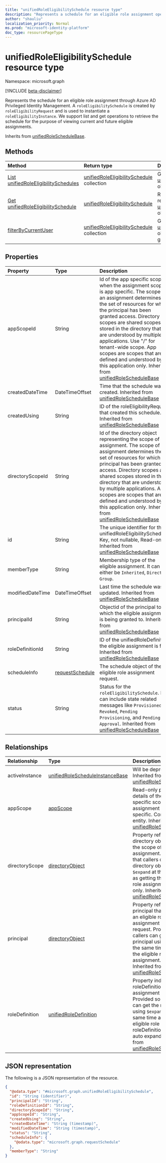 ```yaml
---
title: "unifiedRoleEligibilitySchedule resource type"
description: "Represents a schedule for an eligible role assignment operations through Azure AD Privileged Identity Management."
author: "shauliu"
localization_priority: Normal
ms.prod: "microsoft-identity-platform"
doc_type: resourcePageType
---
```


# unifiedRoleEligibilitySchedule resource type

Namespace: microsoft.graph

[!INCLUDE [beta-disclaimer](../../includes/beta-disclaimer.md)]

Represents the schedule for an eligible role assignment through Azure AD Privileged Identity Management. A `roleEligibilitySchedule` is created by `roleEligibilityRequest` and is used to instantiate a `roleEligibilityInstance`. We support list and get operations to retrieve the schedule for the purpose of viewing current and future eligible assignments.

Inherits from [unifiedRoleScheduleBase](../resources/unifiedroleschedulebase.md).

## Methods
|Method|Return type|Description|
|:---|:---|:---|
|[List unifiedRoleEligibilitySchedules](../api/unifiedroleeligibilityschedule-list.md)|[unifiedRoleEligibilitySchedule](../resources/unifiedroleeligibilityschedule.md) collection|Get a list of the [unifiedRoleEligibilitySchedule](../resources/unifiedroleeligibilityschedule.md) objects and their properties.|
|[Get unifiedRoleEligibilitySchedule](../api/unifiedroleeligibilityschedule-get.md)|[unifiedRoleEligibilitySchedule](../resources/unifiedroleeligibilityschedule.md)|Read the properties and relationships of an [unifiedRoleEligibilitySchedule](../resources/unifiedroleeligibilityschedule.md) object.|
|[filterByCurrentUser](../api/unifiedroleeligibilityschedule-filterbycurrentuser.md)|[unifiedRoleEligibilitySchedule](../resources/unifiedroleeligibilityschedule.md) collection|Get a list of the [unifiedRoleEligibilitySchedule](../resources/unifiedroleeligibilityschedule.md) objects and their properties granted to a particular user.|

## Properties
|Property|Type|Description|
|:---|:---|:---|
|appScopeId|String|Id of the app specific scope when the assignment scope is app specific. The scope of an assignment determines the set of resources for which the principal has been granted access. Directory scopes are shared scopes stored in the directory that are understood by multiple applications. Use "/" for tenant-wide scope. App scopes are scopes that are defined and understood by this application only. Inherited from [unifiedRoleScheduleBase](../resources/unifiedroleschedulebase.md)|
|createdDateTime|DateTimeOffset|Time that the schedule was created. Inherited from [unifiedRoleScheduleBase](../resources/unifiedroleschedulebase.md)|
|createdUsing|String|ID of the roleEligibilityRequest that created this schedule. Inherited from [unifiedRoleScheduleBase](../resources/unifiedroleschedulebase.md)|
|directoryScopeId|String|Id of the directory object representing the scope of the assignment. The scope of an assignment determines the set of resources for which the principal has been granted access. Directory scopes are shared scopes stored in the directory that are understood by multiple applications. App scopes are scopes that are defined and understood by this application only. Inherited from [unifiedRoleScheduleBase](../resources/unifiedroleschedulebase.md)|
|id|String|The unique identifier for the unifiedRoleEligibilitySchedule. Key, not nullable, Read-only. Inherited from [unifiedRoleScheduleBase](../resources/unifiedroleschedulebase.md)|
|memberType|String|Membership type of the eligible assignment. It can either be `Inherited`, `Direct`, or `Group`.|
|modifiedDateTime|DateTimeOffset|Last time the schedule was updated. Inherited from [unifiedRoleScheduleBase](../resources/unifiedroleschedulebase.md)|
|principalId|String| Objectid of the principal to which the eligible assignment is being granted to. Inherited from [unifiedRoleScheduleBase](../resources/unifiedroleschedulebase.md)|
|roleDefinitionId|String|ID of the unifiedRoleDefinition the eligible assignment is for. Inherited from [unifiedRoleScheduleBase](../resources/unifiedroleschedulebase.md)|
|scheduleInfo|[requestSchedule](../resources/requestschedule.md)|The schedule object of the eligible role assignment request.|
|status|String|Status for the `roleEligibilitySchedule`. It can include state related messages like `Provisioned`, `Revoked`, `Pending Provisioning`, and `Pending Approval`. Inherited from [unifiedRoleScheduleBase](../resources/unifiedroleschedulebase.md)|

## Relationships
|Relationship|Type|Description|
|:---|:---|:---|
|activeInstance|[unifiedRoleScheduleInstanceBase](../resources/unifiedrolescheduleinstancebase.md)|Will be deprecated. Inherited from [unifiedRoleScheduleBase](../resources/unifiedroleschedulebase.md)|
|appScope|[appScope](../resources/appscope.md)|Read-only property with details of the app specific scope when the assignment scope is app specific. Containment entity. Inherited from [unifiedRoleScheduleBase](../resources/unifiedroleschedulebase.md)|
|directoryScope|[directoryObject](../resources/directoryobject.md)|Property referencing the directory object that is the scope of the eligible assignment. Provided so that callers can get the directory object using `$expand` at the same time as getting the eligible role assignment. Read-only. Inherited from [unifiedRoleScheduleBase](../resources/unifiedroleschedulebase.md)|
|principal|[directoryObject](../resources/directoryobject.md)|Property referencing the principal that is getting an eligible role assignment through the request. Provided so that callers can get the principal using `$expand` at the same time as getting the eligible role assignment. Read-only. Inherited from [unifiedRoleScheduleBase](../resources/unifiedroleschedulebase.md)|
|roleDefinition|[unifiedRoleDefinition](../resources/unifiedroledefinition.md)|Property indicating the roleDefinition the eligible assignment is for. Provided so that callers can get the role definition using `$expand` at the same time as getting the eligible role assignment. roleDefinition.Id will be auto expanded. Inherited from [unifiedRoleScheduleBase](../resources/unifiedroleschedulebase.md)|

## JSON representation
The following is a JSON representation of the resource.
<!-- {
  "blockType": "resource",
  "keyProperty": "id",
  "@odata.type": "microsoft.graph.unifiedRoleEligibilitySchedule",
  "baseType": "Microsoft.Identity.Governance.Common.Data.ExternalModels.V1.unifiedRoleScheduleBase",
  "openType": false
}
-->
``` json
{
  "@odata.type": "#microsoft.graph.unifiedRoleEligibilitySchedule",
  "id": "String (identifier)",
  "principalId": "String",
  "roleDefinitionId": "String",
  "directoryScopeId": "String",
  "appScopeId": "String",
  "createdUsing": "String",
  "createdDateTime": "String (timestamp)",
  "modifiedDateTime": "String (timestamp)",
  "status": "String",
  "scheduleInfo": {
    "@odata.type": "microsoft.graph.requestSchedule"
  },
  "memberType": "String"
}
```

